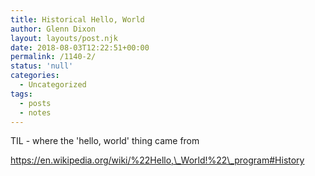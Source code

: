 ```yaml
---
title: Historical Hello, World
author: Glenn Dixon
layout: layouts/post.njk
date: 2018-08-03T12:22:51+00:00
permalink: /1140-2/
status: 'null'
categories:
  - Uncategorized
tags:
  - posts
  - notes
---
```

TIL - where the 'hello, world' thing came from

<!-- excerpt -->
https://en.wikipedia.org/wiki/%22Hello,\_World!%22\_program#History

&nbsp;